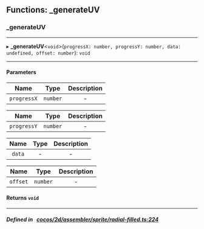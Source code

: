 ## Functions: _generateUV

### _generateUV


___
▸ **_generateUV**<`void`\>(`progressX: number, progressY: number, data: undefined, offset: number`): `void`
___


#### Parameters

| Name | Type | Description |
| :------: | :------: | :------: |
| `progressX` | `number` | - |

| Name | Type | Description |
| :------: | :------: | :------: |
| `progressY` | `number` | - |

| Name | Type | Description |
| :------: | :------: | :------: |
| `data` | - | - |

| Name | Type | Description |
| :------: | :------: | :------: |
| `offset` | `number` | - |


#### Returns `void` 
___


##### Defined in &nbsp;   [cocos/2d/assembler/sprite/radial-filled.ts:224](https://github.com/cocos-creator/engine/blob/c7bf6b8a9/cocos/2d/assembler/sprite/radial-filled.ts#L224)&nbsp;
